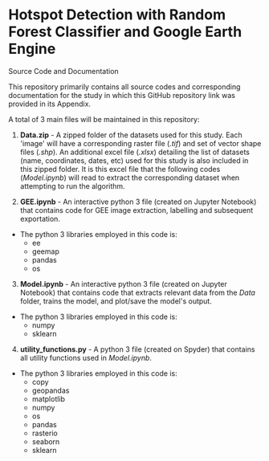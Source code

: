 # Hotspot Detection with Random Forest Classifier and Google Earth Engine
 Source Code and Documentation

This repository primarily contains all source codes and corresponding documentation for the study in which this GitHub repository link was provided in its Appendix.

A total of 3 main files will be maintained in this repository:
1) **Data.zip** - A zipped folder of the datasets used for this study. Each 'image' will have a corresponding raster file (*.tif*) and set of vector shape files (*.shp*). An additional excel file (*.xlsx*) detailing the list of datasets (name, coordinates, dates, etc) used for this study is also included in this zipped folder. It is this excel file that the following codes (*Model.ipynb*) will read to extract the corresponding dataset when attempting to run the algorithm.

2) **GEE.ipynb** - An interactive python 3 file (created on Jupyter Notebook) that contains code for GEE image extraction, labelling and subsequent exportation. 
- The python 3 libraries employed in this code is:
  - ee
  - geemap
  - pandas
  - os

3) **Model.ipynb** - An interactive python 3 file (created on Jupyter Notebook) that contains code that extracts relevant data from the *Data* folder, trains the model, and plot/save the model's output. 
- The python 3 libraries employed in this code is:
  - numpy
  - sklearn

4) **utility_functions.py** - A python 3 file (created on Spyder) that contains all utility functions used in *Model.ipynb*.
- The python 3 libraries employed in this code is:
  - copy
  - geopandas
  - matplotlib
  - numpy
  - os
  - pandas
  - rasterio
  - seaborn
  - sklearn
